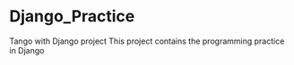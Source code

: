 # Django_Practice
Tango with Django project
This project contains the programming practice in Django
